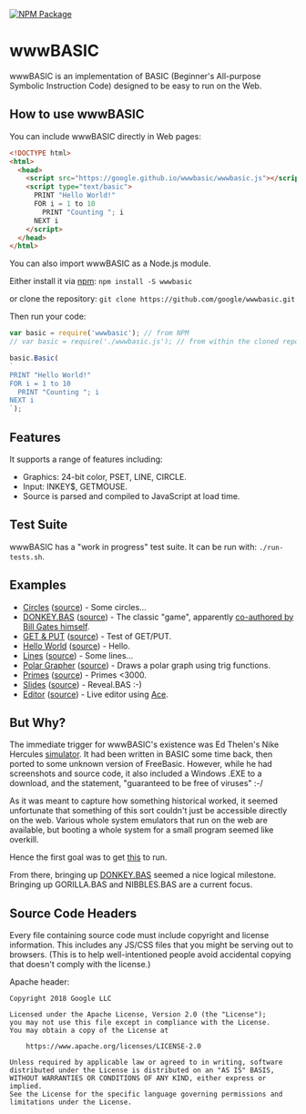 [![NPM Package](https://img.shields.io/npm/v/wwwbasic.svg)](https://www.npmjs.com/package/wwwbasic)

# wwwBASIC

wwwBASIC is an implementation of BASIC (Beginner's All-purpose Symbolic
Instruction Code) designed to be easy to run on the Web.

## How to use wwwBASIC

You can include wwwBASIC directly in Web pages:

```html
<!DOCTYPE html>
<html>
  <head>
    <script src="https://google.github.io/wwwbasic/wwwbasic.js"></script>
    <script type="text/basic">
      PRINT "Hello World!"
      FOR i = 1 to 10
        PRINT "Counting "; i
      NEXT i
    </script>
  </head>
</html>
```

You can also import wwwBASIC as a Node.js module.

Either install  it via [npm](https://www.npmjs.com/): `npm install -S wwwbasic`

or clone the repository: `git clone https://github.com/google/wwwbasic.git`

Then run your code:
```js
var basic = require('wwwbasic'); // from NPM
// var basic = require('./wwwbasic.js'); // from within the cloned repository directory

basic.Basic(
`
PRINT "Hello World!"
FOR i = 1 to 10
  PRINT "Counting "; i
NEXT i
`);
```

## Features

It supports a range of features including:
   * Graphics: 24-bit color, PSET, LINE, CIRCLE.
   * Input: INKEY$, GETMOUSE.
   * Source is parsed and compiled to JavaScript at load time.

## Test Suite

wwwBASIC has a "work in progress" test suite.
It can be run with: `./run-tests.sh`.

## Examples

* [Circles](https://google.github.io/wwwbasic/examples/circles.html)
  ([source](examples/circles.html)) - Some circles...
* [DONKEY.BAS](https://google.github.io/wwwbasic/examples/donkey.html)
  ([source](examples/donkey.html)) -
  The classic "game", apparently
  [co-authored by Bill Gates himself](https://blog.codinghorror.com/bill-gates-and-donkey-bas/).
* [GET & PUT](https://google.github.io/wwwbasic/examples/getput.html)
  ([source](examples/getput.html)) - Test of GET/PUT.
* [Hello World](https://google.github.io/wwwbasic/examples/hello_world.html)
  ([source](examples/hello_world.html)) - Hello.
* [Lines](https://google.github.io/wwwbasic/examples/lines.html)
  ([source](examples/lines.html)) - Some lines...
* [Polar Grapher](https://google.github.io/wwwbasic/examples/polargrapher.html)
  ([source](examples/polargrapher.html)) - Draws a polar graph using trig functions.
* [Primes](https://google.github.io/wwwbasic/examples/primes.html)
  ([source](examples/primes.html)) - Primes <3000.
* [Slides](https://google.github.io/wwwbasic/examples/slides.html)
  ([source](examples/slides.html)) - Reveal.BAS :-)
* [Editor](https://google.github.io/wwwbasic/examples/editor.html)
  ([source](examples/editor.html)) - Live editor using
  [Ace](https://ace.c9.io/).

## But Why?

The immediate trigger for wwwBASIC's existence was
Ed Thelen's Nike Hercules
[simulator](http://ed-thelen.org/NikeSimulation.html#SimBrowser).
It had been written in BASIC some time back,
then ported to some unknown version of FreeBasic.
However, while he had screenshots and source code,
it also included a Windows .EXE to a download,
and the statement, "guaranteed to be free of viruses" :-/

As it was meant to capture how something historical worked,
it seemed unfortunate that something of this sort
couldn't just be accessible directly on the web.
Various whole system emulators that run on the web are available,
but booting a whole system for a small program seemed like overkill.

Hence the first goal was to get
[this](http://ed-thelen.org/nike-fromBradNelsonSept26.html) to run.

From there, bringing up
[DONKEY.BAS](https://google.github.io/wwwbasic/examples/donkey.html)
seemed a nice logical milestone.
Bringing up GORILLA.BAS and NIBBLES.BAS are a current focus.

## Source Code Headers

Every file containing source code must include copyright and license
information. This includes any JS/CSS files that you might be serving out to
browsers. (This is to help well-intentioned people avoid accidental copying that
doesn't comply with the license.)

Apache header:

    Copyright 2018 Google LLC

    Licensed under the Apache License, Version 2.0 (the "License");
    you may not use this file except in compliance with the License.
    You may obtain a copy of the License at

        https://www.apache.org/licenses/LICENSE-2.0

    Unless required by applicable law or agreed to in writing, software
    distributed under the License is distributed on an "AS IS" BASIS,
    WITHOUT WARRANTIES OR CONDITIONS OF ANY KIND, either express or implied.
    See the License for the specific language governing permissions and
    limitations under the License.
